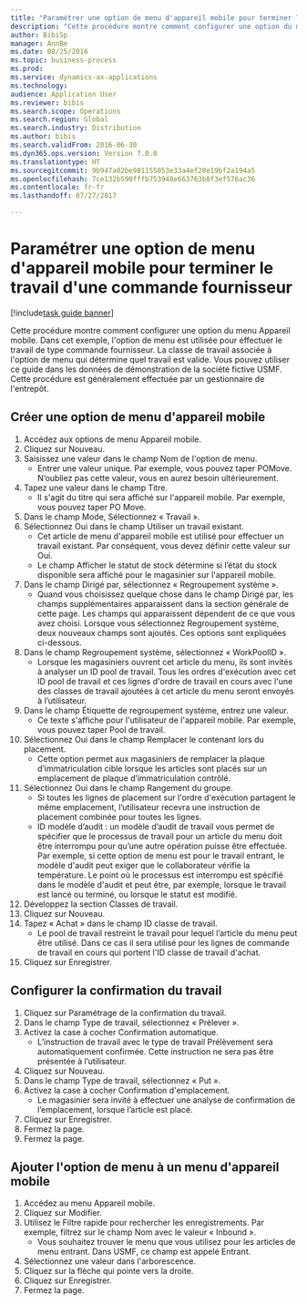 ```yaml
--- 
title: "Paramétrer une option de menu d'appareil mobile pour terminer le travail d'une commande fournisseur"
description: "Cette procédure montre comment configurer une option du menu Appareil mobile."
author: BibiSp
manager: AnnBe
ms.date: 08/25/2016
ms.topic: business-process
ms.prod: 
ms.service: dynamics-ax-applications
ms.technology: 
audience: Application User
ms.reviewer: bibis
ms.search.scope: Operations
ms.search.region: Global
ms.search.industry: Distribution
ms.author: bibis
ms.search.validFrom: 2016-06-30
ms.dyn365.ops.version: Version 7.0.0
ms.translationtype: HT
ms.sourcegitcommit: 9b947a02be981155053e33a4ef20e19bf2a194a5
ms.openlocfilehash: 7ce132b590fffb753948e663763b8f3ef576ac36
ms.contentlocale: fr-fr
ms.lasthandoff: 07/27/2017

---
```

# <a name="set-up-a-mobile-device-menu-item-for-completing-work-in-a-purchase-order"></a>Paramétrer une option de menu d'appareil mobile pour terminer le travail d'une commande fournisseur

[!include[task guide banner](../../includes/task-guide-banner.md)]

Cette procédure montre comment configurer une option du menu Appareil mobile. Dans cet exemple, l'option de menu est utilisée pour effectuer le travail de type commande fournisseur. La classe de travail associée à l'option de menu qui détermine quel travail est valide. Vous pouvez utiliser ce guide dans les données de démonstration de la société fictive USMF. Cette procédure est généralement effectuée par un gestionnaire de l'entrepôt.


## <a name="create-a-mobile-device-menu-item"></a>Créer une option de menu d'appareil mobile
1. Accédez aux options de menu Appareil mobile.
2. Cliquez sur Nouveau.
3. Saisissez une valeur dans le champ Nom de l'option de menu.
    * Entrer une valeur unique. Par exemple, vous pouvez taper POMove. N’oubliez pas cette valeur, vous en aurez besoin ultérieurement.  
4. Tapez une valeur dans le champ Titre.
    * Il s'agit du titre qui sera affiché sur l'appareil mobile. Par exemple, vous pouvez taper PO Move.  
5. Dans le champ Mode, Sélectionnez « Travail ».
6. Sélectionnez Oui dans le champ Utiliser un travail existant.
    * Cet article de menu d'appareil mobile est utilisé pour effectuer un travail existant. Par conséquent, vous devez définir cette valeur sur Oui.  
    * Le champ Afficher le statut de stock détermine si l’état du stock disponible sera affiché pour le magasinier sur l'appareil mobile.  
7. Dans le champ Dirigé par, sélectionnez « Regroupement système ».
    * Quand vous choisissez quelque chose dans le champ Dirigé par, les champs supplémentaires apparaissent dans la section générale de cette page. Les champs qui apparaissent dépendent de ce que vous avez choisi. Lorsque vous sélectionnez Regroupement système, deux nouveaux champs sont ajoutés. Ces options sont expliquées ci-dessous.  
8. Dans le champ Regroupement système, sélectionnez « WorkPoolID ».
    * Lorsque les magasiniers ouvrent cet article du menu, ils sont invités à analyser un ID pool de travail. Tous les ordres d'exécution avec cet ID pool de travail et ces lignes d'ordre de travail en cours avec l'une des classes de travail ajoutées à cet article du menu seront envoyés à l’utilisateur.  
9. Dans le champ Étiquette de regroupement système, entrez une valeur.
    * Ce texte s'affiche pour l'utilisateur de l'appareil mobile. Par exemple, vous pouvez taper Pool de travail.  
10. Sélectionnez Oui dans le champ Remplacer le contenant lors du placement.
    * Cette option permet aux magasiniers de remplacer la plaque d’immatriculation cible lorsque les articles sont placés sur un emplacement de plaque d’immatriculation contrôlé.  
11. Sélectionnez Oui dans le champ Rangement du groupe.
    * Si toutes les lignes de placement sur l'ordre d'exécution partagent le même emplacement, l’utilisateur recevra une instruction de placement combinée pour toutes les lignes.  
    * ID modèle d’audit : un modèle d’audit de travail vous permet de spécifier que le processus de travail pour un article du menu doit être interrompu pour qu’une autre opération puisse être effectuée. Par exemple, si cette option de menu est pour le travail entrant, le modèle d'audit peut exiger que le collaborateur vérifie la température. Le point où le processus est interrompu est spécifié dans le modèle d'audit et peut être, par exemple, lorsque le travail est lancé ou terminé, ou lorsque le statut est modifié.  
12. Développez la section Classes de travail.
13. Cliquez sur Nouveau.
14. Tapez « Achat » dans le champ ID classe de travail.
    * Le pool de travail restreint le travail pour lequel l’article du menu peut être utilisé. Dans ce cas il sera utilisé pour les lignes de commande de travail en cours qui portent l'ID classe de travail d'achat.  
15. Cliquez sur Enregistrer.

## <a name="set-up-work-confirmation"></a>Configurer la confirmation du travail
1. Cliquez sur Paramétrage de la confirmation du travail.
2. Dans le champ Type de travail, sélectionnez « Prélever ».
3. Activez la case à cocher Confirmation automatique.
    * L’instruction de travail avec le type de travail Prélèvement sera automatiquement confirmée. Cette instruction ne sera pas être présentée à l’utilisateur.  
4. Cliquez sur Nouveau.
5. Dans le champ Type de travail, sélectionnez « Put ».
6. Activez la case à cocher Confirmation d'emplacement.
    * Le magasinier sera invité à effectuer une analyse de confirmation de l’emplacement, lorsque l’article est placé.  
7. Cliquez sur Enregistrer.
8. Fermez la page.
9. Fermez la page.

## <a name="add-the-menu-item-to-a-mobile-device-menu"></a>Ajouter l'option de menu à un menu d'appareil mobile
1. Accédez au menu Appareil mobile.
2. Cliquez sur Modifier.
3. Utilisez le Filtre rapide pour rechercher les enregistrements. Par exemple, filtrez sur le champ Nom avec le valeur « Inbound ».
    * Vous souhaitez trouver le menu que vous utilisez pour les articles de menu entrant. Dans USMF, ce champ est appelé Entrant.  
4. Sélectionnez une valeur dans l'arborescence.
5. Cliquez sur la flèche qui pointe vers la droite.
6. Cliquez sur Enregistrer.
7. Fermez la page.


